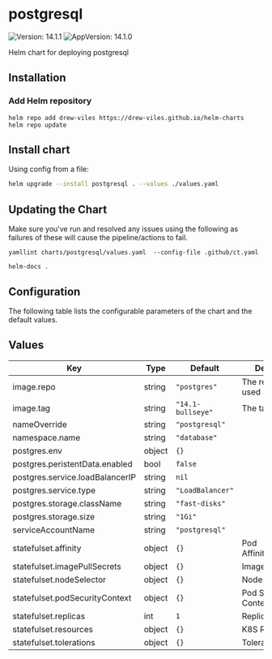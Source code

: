 # postgresql



![Version: 14.1.1](https://img.shields.io/badge/Version-14.1.1-informational?style=flat-square) ![AppVersion: 14.1.0](https://img.shields.io/badge/AppVersion-14.1.0-informational?style=flat-square) 

Helm chart for deploying postgresql



## Installation

### Add Helm repository

```shell
helm repo add drew-viles https://drew-viles.github.io/helm-charts
helm repo update
```

## Install chart

Using config from a file:

```bash
helm upgrade --install postgresql . --values ./values.yaml
```

## Updating the Chart
Make sure you've run and resolved any issues using the following as failures of these will cause the pipeline/actions to fail.
```
yamllint charts/postgresql/values.yaml  --config-file .github/ct.yaml

helm-docs .
```

## Configuration

The following table lists the configurable parameters of the chart and the default values.

## Values

| Key | Type | Default | Description |
|-----|------|---------|-------------|
| image.repo | string | `"postgres"` | The repo to be used |
| image.tag | string | `"14.1-bullseye"` | The tag to be used |
| nameOverride | string | `"postgresql"` |  |
| namespace.name | string | `"database"` |  |
| postgres.env | object | `{}` |  |
| postgres.peristentData.enabled | bool | `false` |  |
| postgres.service.loadBalancerIP | string | `nil` |  |
| postgres.service.type | string | `"LoadBalancer"` |  |
| postgres.storage.className | string | `"fast-disks"` |  |
| postgres.storage.size | string | `"1Gi"` |  |
| serviceAccountName | string | `"postgresql"` |  |
| statefulset.affinity | object | `{}` | Pod Affinity/AnitAffinity |
| statefulset.imagePullSecrets | object | `{}` | Image Pull secrets |
| statefulset.nodeSelector | object | `{}` | Node Selector |
| statefulset.podSecurityContext | object | `{}` | Pod Security Context |
| statefulset.replicas | int | `1` | Replicas |
| statefulset.resources | object | `{}` | K8S Resources |
| statefulset.tolerations | object | `{}` | Tolerations |
